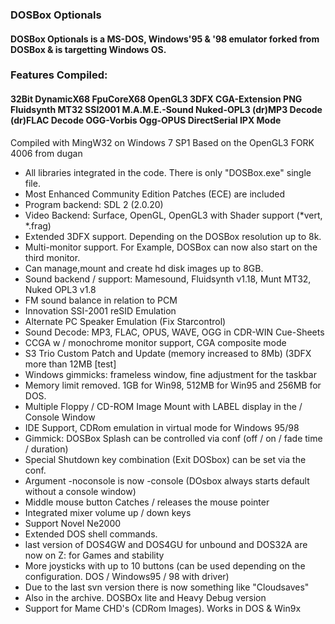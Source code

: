 ### DOSBox Optionals
#### DOSBox Optionals is a MS-DOS, Windows'95 & '98 emulator forked from DOSBox & is targetting Windows OS.

### Features Compiled:
#### 32Bit DynamicX68 FpuCoreX68 OpenGL3 3DFX CGA-Extension PNG Fluidsynth MT32 SSI2001 M.A.M.E.-Sound Nuked-OPL3 (dr)MP3 Decode (dr)FLAC Decode OGG-Vorbis Ogg-OPUS DirectSerial IPX Mode

Compiled with MingW32 on Windows 7 SP1
Based on the OpenGL3 FORK 4006 from dugan

* All libraries integrated in the code. There is only "DOSBox.exe" single file.
* Most Enhanced Community Edition Patches (ECE) are included
* Program backend: SDL 2 (2.0.20)
* Video Backend: Surface, OpenGL, OpenGL3 with Shader support (*vert, *.frag)
* Extended 3DFX support. Depending on the DOSBox resolution up to 8k.
* Multi-monitor support. For Example, DOSBox can now also start on the third monitor.
* Can manage,mount and create hd disk images up to 8GB.
* Sound backend / support: Mamesound, Fluidsynth v1.18, Munt MT32, Nuked OPL3 v1.8
* FM sound balance in relation to PCM
* Innovation SSI-2001 reSID Emulation
* Alternate PC Speaker Emulation (Fix Starcontrol)
* Sound Decode: MP3, FLAC, OPUS, WAVE, OGG in CDR-WIN Cue-Sheets
* CCGA w / monochrome monitor support, CGA composite mode
* S3 Trio Custom Patch and Update (memory increased to 8Mb) (3DFX more than 12MB [test]
* Windows gimmicks: frameless window, fine adjustment for the taskbar
* Memory limit removed. 1GB for Win98, 512MB for Win95 and 256MB for DOS.
* Multiple Floppy / CD-ROM Image Mount with LABEL display in the / Console Window
* IDE Support, CDRom emulation in virtual mode for Windows 95/98
* Gimmick: DOSBox Splash can be controlled via conf (off / on / fade time / duration)
* Special Shutdown key combination (Exit DOSbox) can be set via the conf.
* Argument -noconsole is now -console (DOsbox always starts default without a console window)
* Middle mouse button Catches / releases the mouse pointer
* Integrated mixer volume up / down keys
* Support Novel Ne2000
* Extended DOS shell commands.
* last version of DOS4GW and DOS4GU for unbound and DOS32A are now on Z: for Games and stability
* More joysticks with up to 10 buttons (can be used depending on the configuration. DOS / Windows95 / 98 with driver)
* Due to the last svn version there is now something like "Cloudsaves"
* Also in the archive. DOSBOx lite and Heavy Debug version
* Support for Mame CHD's (CDRom Images). Works in DOS & Win9x
